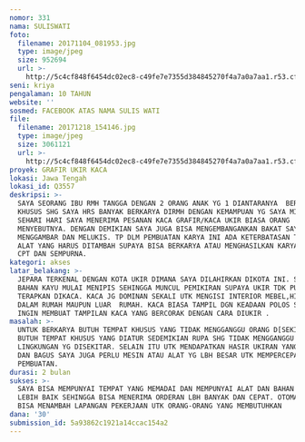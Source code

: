 ```yaml
---
nomor: 331
nama: SULISWATI
foto:
  filename: 20171104_081953.jpg
  type: image/jpeg
  size: 952694
  url: >-
    http://5c4cf848f6454dc02ec8-c49fe7e7355d384845270f4a7a0a7aa1.r53.cf2.rackcdn.com/6502d436-713a-41a2-ad46-d57abc0e08ef/20171104_081953.jpg
seni: kriya
pengalaman: 10 TAHUN
website: ''
sosmed: FACEBOOK ATAS NAMA SULIS WATI
file:
  filename: 20171218_154146.jpg
  type: image/jpeg
  size: 3061121
  url: >-
    http://5c4cf848f6454dc02ec8-c49fe7e7355d384845270f4a7a0a7aa1.r53.cf2.rackcdn.com/452d3b77-618c-42f8-9322-495ee2cb363e/20171218_154146.jpg
proyek: GRAFIR UKIR KACA
lokasi: Jawa Tengah
lokasi_id: Q3557
deskripsi: >-
  SAYA SEORANG IBU RMH TANGGA DENGAN 2 ORANG ANAK YG 1 DIANTARANYA  BERKEBUTUHAN
  KHUSUS SHG SAYA HRS BANYAK BERKARYA DIRMH DENGAN KEMAMPUAN YG SAYA MILIKI.
  SEHARI HARI SAYA MENERIMA PESANAN KACA GRAFIR/KACA UKIR BIASA ORANG
  MENYEBUTNYA. DENGAN DEMIKIAN SAYA JUGA BISA MENGEMBANGANKAN BAKAT SAYA YAITU
  MENGGAMBAR DAN MELUKIS. TP DLM PEMBUATAN KARYA INI ADA KETERBATASAN TEMPAT DAN
  ALAT YANG HARUS DITAMBAH SUPAYA BISA BERKARYA ATAU MENGHASILKAN KARYA BISA LBH
  CPT DAN SEMPURNA.
kategori: akses
latar_belakang: >-
  JEPARA TERKENAL DENGAN KOTA UKIR DIMANA SAYA DILAHIRKAN DIKOTA INI. SAYA LIHAT
  BAHAN KAYU MULAI MENIPIS SEHINGGA MUNCUL PEMIKIRAN SUPAYA UKIR TDK PUNAH SAYA
  TERAPKAN DIKACA. KACA JG DOMINAN SEKALI UTK MENGISI INTERIOR MEBEL,HIASAN
  DALAM RUMAH MAUPUN LUAR  RUMAH. KACA BIASA TAMPIL DGN KEADAAN POLOS SHG SAYA
  INGIN MEMBUAT TAMPILAN KACA YANG BERCORAK DENGAN CARA DIUKIR .
masalah: >-
  UNTUK BERKARYA BUTUH TEMPAT KHUSUS YANG TIDAK MENGGANGGU ORANG D[SEKITAR SHG
  BUTUH TEMPAT KHUSUS YANG DIATUR SEDEMIKIAN RUPA SHG TIDAK MENGGANGGU
  LINGKUNGAN YG DISEKITAR. SELAIN ITU UTK MENDAPATKAN HASIR UKIRAN YANG DALAM
  DAN BAGUS SAYA JUGA PERLU MESIN ATAU ALAT YG LBH BESAR UTK MEMPERCEPAT PROSES
  PEMBUATAN. 
durasi: 2 bulan
sukses: >-
  SAYA BISA MEMPUNYAI TEMPAT YANG MEMADAI DAN MEMPUNYAI ALAT DAN BAHAN YANG
  LEBIH BAIK SEHINGGA BISA MENERIMA ORDERAN LBH BANYAK DAN CEPAT. OTOMATIS SAYA
  BISA MENAMBAH LAPANGAN PEKERJAAN UTK ORANG-ORANG YANG MEMBUTUHKAN
dana: '30'
submission_id: 5a93862c1921a14ccac154a2
---
```

